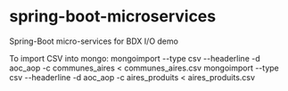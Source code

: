# spring-boot-microservices
Spring-Boot micro-services for BDX I/O demo


To import CSV into mongo:
mongoimport --type csv --headerline -d aoc_aop -c communes_aires < communes_aires.csv
mongoimport --type csv --headerline -d aoc_aop -c aires_produits < aires_produits.csv
